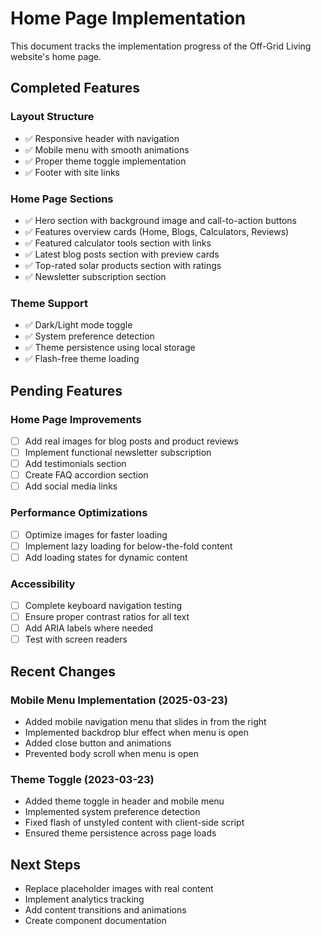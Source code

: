 # Home Page Implementation

This document tracks the implementation progress of the Off-Grid Living website's home page.

## Completed Features

### Layout Structure
- ✅ Responsive header with navigation
- ✅ Mobile menu with smooth animations
- ✅ Proper theme toggle implementation
- ✅ Footer with site links

### Home Page Sections
- ✅ Hero section with background image and call-to-action buttons
- ✅ Features overview cards (Home, Blogs, Calculators, Reviews)
- ✅ Featured calculator tools section with links
- ✅ Latest blog posts section with preview cards
- ✅ Top-rated solar products section with ratings
- ✅ Newsletter subscription section

### Theme Support
- ✅ Dark/Light mode toggle
- ✅ System preference detection
- ✅ Theme persistence using local storage
- ✅ Flash-free theme loading

## Pending Features

### Home Page Improvements
- [ ] Add real images for blog posts and product reviews
- [ ] Implement functional newsletter subscription
- [ ] Add testimonials section
- [ ] Create FAQ accordion section
- [ ] Add social media links

### Performance Optimizations
- [ ] Optimize images for faster loading
- [ ] Implement lazy loading for below-the-fold content
- [ ] Add loading states for dynamic content

### Accessibility
- [ ] Complete keyboard navigation testing
- [ ] Ensure proper contrast ratios for all text
- [ ] Add ARIA labels where needed
- [ ] Test with screen readers

## Recent Changes

### Mobile Menu Implementation (2025-03-23)
- Added mobile navigation menu that slides in from the right
- Implemented backdrop blur effect when menu is open
- Added close button and animations
- Prevented body scroll when menu is open

### Theme Toggle (2023-03-23)
- Added theme toggle in header and mobile menu
- Implemented system preference detection
- Fixed flash of unstyled content with client-side script
- Ensured theme persistence across page loads

## Next Steps
- Replace placeholder images with real content
- Implement analytics tracking
- Add content transitions and animations
- Create component documentation
